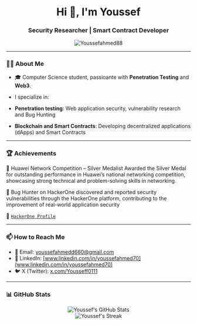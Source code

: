 <h1 align="center">Hi 👋, I'm Youssef</h1>
<h3 align="center">Security Researcher | Smart Contract Developer</h3>

<p align="center">
  <img src="https://komarev.com/ghpvc/?username=Youssefahmed88&label=Profile%20views&color=0e75b6&style=flat" alt="Youssefahmed88" />
</p>

---

### 👨‍💻 About Me

- 🎓 Computer Science student, passioante with **Penetration Testing** and **Web3**.

-  I specialize in:
  - **Penetration testing**: Web application security, vulnerability research and Bug Hunting
  - **Blockchain and Smart Contracts**: Developing decentralized applications (dApps) and Smart Contracts

---
### 🏆 Achievements

  🥈 Huawei Network Competition – Silver Medalist
   Awarded the Silver Medal for outstanding performance in Huawei’s national networking competition, showcasing strong technical and problem-solving skills in networking.
   
  🐞 Bug Hunter on HackerOne
   discovered and reported security vulnerabilities through the HackerOne platform, contributing to the improvement of real-world application security

  🔗 [`HackerOne Profile`](https://hackerone.com/0xyousseff)

---

### 📫 How to Reach Me

- 📧 Email: [youssefahmedd660@gmail.com](mailto:youssefahmedd660@gmail.com)
- 🔗 LinkedIn: [www.linkedin.com/in/youssefahmed70](www.linkedin.com/in/youssefahmed70)
- 🐦 X (Twitter): [x.com/Yousseff0111](https://x.com/Yousseff0111)

---

### 📊 GitHub Stats

<p align="center">
  <img src="https://github-readme-stats.vercel.app/api?username=Youssefahmed88&show_icons=true&theme=radical" alt="Youssef's GitHub Stats" />
  <br />
  <img src="https://github-readme-streak-stats.herokuapp.com/?user=Youssefahmed88&theme=radical" alt="Youssef's Streak" />
</p>

